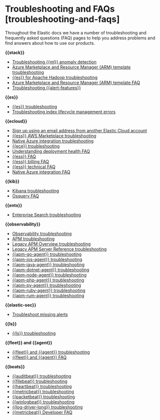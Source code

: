 # Troubleshooting and FAQs [troubleshooting-and-faqs]

Throughout the Elastic docs we have a number of troubleshooting and frequently asked questions (FAQ) pages to help you address problems and find answers about how to use our products.

**{{stack}}**

* [Troubleshooting {{ml}} anomaly detection](../../../explore-analyze/machine-learning/anomaly-detection/ml-ad-troubleshooting.md)
* [Azure Marketplace and Resource Manager (ARM) template troubleshooting](https://www.elastic.co/guide/en/elastic-stack-deploy/current/azure-arm-template-troubleshooting.html)
* [{{es}} for Apache Hadoop troubleshooting](../../../troubleshoot/elasticsearch/elasticsearch-hadoop/elasticsearch-for-apache-hadoop.md)
* [Azure Marketplace and Resource Manager (ARM) template FAQ](https://www.elastic.co/guide/en/elastic-stack-deploy/current/azure-marketplace-faq.html)
* [Troubleshooting {{alert-features}}](../../../troubleshoot/kibana/alerts.md)

**{{es}}**

* [{{es}} troubleshooting](../../../troubleshoot/elasticsearch/elasticsearch-reference.md)
* [Troubleshooting index lifecycle management errors](../../../troubleshoot/elasticsearch/elasticsearch-reference/index-lifecycle-management-errors.md)

**{{ecloud}}**

* [Sign up using an email address from another Elastic Cloud account](../../../deploy-manage/deploy/elastic-cloud/create-an-organization.md)
* [{{ess}} AWS Marketplace troubleshooting](../../../deploy-manage/deploy/elastic-cloud/aws-marketplace.md#ec-billing-aws-troubleshooting)
* [Native Azure integration troubleshooting](../../../deploy-manage/deploy/elastic-cloud/azure-native-isv-service.md#ec-azure-integration-troubleshooting)
* [{{ece}} troubleshooting](https://www.elastic.co/guide/en/cloud-enterprise/{{ece-version-link}}/ece-troubleshooting.html)
* [Understanding deployment health FAQ](../../../deploy-manage/monitor/stack-monitoring.md#ec-health-best-practices)
* [{{ess}} FAQ](../../../deploy-manage/deploy/elastic-cloud/cloud-hosted.md)
* [{{ess}} billing FAQ](../../../deploy-manage/cloud-organization/billing/billing-faq.md)
* [{{ess}} technical FAQ](../../../deploy-manage/index.md)
* [Native Azure integration FAQ](../../../deploy-manage/deploy/elastic-cloud/azure-native-isv-service.md)

**{{kib}}**

* [Kibana troubleshooting](../../../troubleshoot/kibana.md)
* [Osquery FAQ](../../../solutions/security/investigate/osquery-faq.md)

**{{ents}}**

* [Enterprise Search troubleshooting](https://www.elastic.co/guide/en/enterprise-search/current/troubleshooting.html)

**{{observability}}**

* [Observability troubleshooting](../../../troubleshoot/observability.md)
* [APM troubleshooting](https://www.elastic.co/guide/en/apm/guide/current/troubleshoot-apm.html)
* [Legacy APM Overview troubleshooting](https://www.elastic.co/guide/en/apm/get-started/7.15/troubleshooting.html)
* [Legacy APM Server Reference troubleshooting](https://www.elastic.co/guide/en/apm/guide/current/troubleshooting.html)
* [{{apm-go-agent}} troubleshooting](../../../troubleshoot/observability/apm-agent-go/apm-go-agent.md)
* [{{apm-ios-agent}} troubleshooting](../../../troubleshoot/observability/apm-agent-swift/apm-ios-agent.md)
* [{{apm-java-agent}} troubleshooting](../../../troubleshoot/observability/apm-agent-java/apm-java-agent.md)
* [{{apm-dotnet-agent}} troubleshooting](../../../troubleshoot/observability/apm-agent-dotnet/apm-net-agent.md)
* [{{apm-node-agent}} troubleshooting](../../../troubleshoot/observability/apm-agent-nodejs/apm-nodejs-agent.md)
* [{{apm-php-agent}} troubleshooting](../../../troubleshoot/observability/apm-agent-php/apm-php-agent.md)
* [{{apm-py-agent}} troubleshooting](../../../troubleshoot/observability/apm-agent-python/apm-python-agent.md)
* [{{apm-ruby-agent}} troubleshooting](../../../troubleshoot/observability/apm-agent-ruby/apm-ruby-agent.md)
* [{{apm-rum-agent}} troubleshooting](../../../troubleshoot/observability/apm-agent-rum-js/apm-real-user-monitoring-javascript-agent.md)

**{{elastic-sec}}**

* [Troubleshoot missing alerts](../../../troubleshoot/security/detection-rules.md#troubleshoot-signals)

**{{ls}}**

* [{{ls}} troubleshooting](../../../troubleshoot/ingest/logstash.md)

**{{fleet}} and {{agent}}**

* [{{fleet}} and {{agent}} troubleshooting](../../../troubleshoot/ingest/fleet/fleet-elastic-agent.md)
* [{{fleet}} and {{agent}} FAQ](../../../troubleshoot/ingest/fleet/frequently-asked-questions.md)

**{{beats}}**

* [{{auditbeat}} troubleshooting](https://www.elastic.co/guide/en/beats/auditbeat/current/troubleshooting.html)
* [{{filebeat}} troubleshooting](https://www.elastic.co/guide/en/beats/filebeat/current/troubleshooting.html)
* [{{heartbeat}} troubleshooting](https://www.elastic.co/guide/en/beats/heartbeat/current/troubleshooting.html)
* [{{metricbeat}} troubleshooting](https://www.elastic.co/guide/en/beats/metricbeat/current/troubleshooting.html)
* [{{packetbeat}} troubleshooting](https://www.elastic.co/guide/en/beats/packetbeat/current/troubleshooting.html)
* [{{winlogbeat}} troubleshooting](https://www.elastic.co/guide/en/beats/winlogbeat/current/troubleshooting.html)
* [{{log-driver-long}} troubleshooting](../../../troubleshoot/ingest/beats-loggingplugin/elastic-logging-plugin-for-docker.md)
* [{{metricbeat}} Developer FAQ](https://www.elastic.co/guide/en/beats/devguide/current/dev-faq.html)
